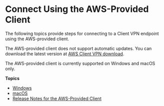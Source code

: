 # Connect Using the AWS\-Provided Client<a name="connect-aws-client-vpn-connect"></a>

The following topics provide steps for connecting to a Client VPN endpoint using the AWS\-provided client\.

The AWS\-provided client does not support automatic updates\. You can download the latest version at [AWS Client VPN download](https://aws.amazon.com/vpn/client-vpn-download/)\.

The AWS\-provided client is currently supported on Windows and macOS only\.

**Topics**
+ [Windows](client-vpn-connect-windows.md)
+ [macOS](client-vpn-connect-macos.md)
+ [Release Notes for the AWS\-Provided Client](release-notes.md)